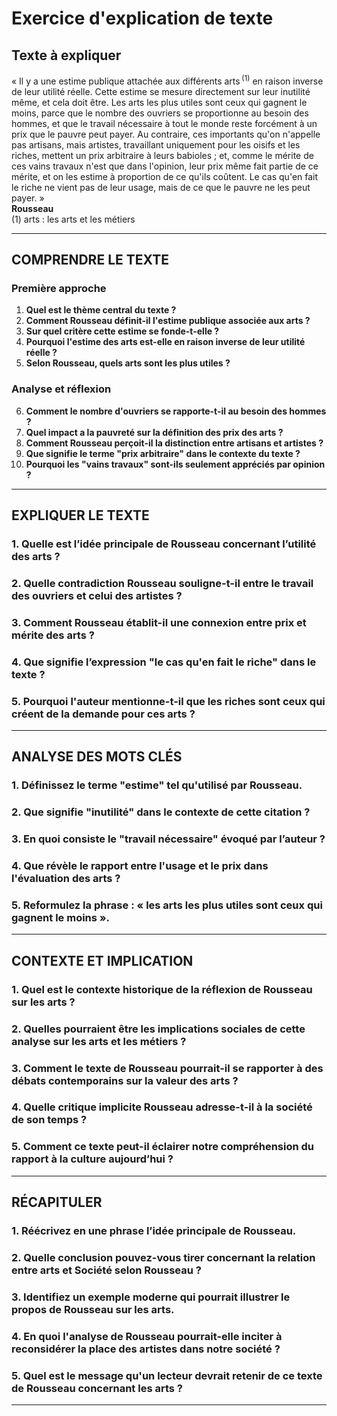 # Exercice d'explication de texte

## Texte à expliquer

« Il y a une estime publique attachée aux différents arts&#x202F;<sup>(1)</sup> en raison inverse de leur utilité réelle. Cette estime se mesure directement sur leur inutilité même, et cela doit être. Les arts les plus utiles sont ceux qui gagnent le moins, parce que le nombre des ouvriers se proportionne au besoin des hommes, et que le travail nécessaire à tout le monde reste forcément à un prix que le pauvre peut payer. Au contraire, ces importants qu'on n'appelle pas artisans, mais artistes, travaillant uniquement pour les oisifs et les riches, mettent un prix arbitraire à leurs babioles ; et, comme le mérite de ces vains travaux n'est que dans l'opinion, leur prix même fait partie de ce mérite, et on les estime à proportion de ce qu'ils coûtent. Le cas qu'en fait le riche ne vient pas de leur usage, mais de ce que le pauvre ne les peut payer. »<br/><b>Rousseau</b><br/>(1) arts : les arts et les métiers

---

## COMPRENDRE LE TEXTE

### Première approche

1. **Quel est le thème central du texte ?**  
2. **Comment Rousseau définit-il l'estime publique associée aux arts ?**  
3. **Sur quel critère cette estime se fonde-t-elle ?**  
4. **Pourquoi l'estime des arts est-elle en raison inverse de leur utilité réelle ?**  
5. **Selon Rousseau, quels arts sont les plus utiles ?**  

### Analyse et réflexion

6. **Comment le nombre d'ouvriers se rapporte-t-il au besoin des hommes ?**  
7. **Quel impact a la pauvreté sur la définition des prix des arts ?**  
8. **Comment Rousseau perçoit-il la distinction entre artisans et artistes ?**  
9. **Que signifie le terme "prix arbitraire" dans le contexte du texte ?**  
10. **Pourquoi les "vains travaux" sont-ils seulement appréciés par opinion ?**  

---

## EXPLIQUER LE TEXTE

### 1. Quelle est l’idée principale de Rousseau concernant l’utilité des arts ?  

### 2. Quelle contradiction Rousseau souligne-t-il entre le travail des ouvriers et celui des artistes ?  

### 3. Comment Rousseau établit-il une connexion entre prix et mérite des arts ?  

### 4. Que signifie l’expression "le cas qu'en fait le riche" dans le texte ?  

### 5. Pourquoi l'auteur mentionne-t-il que les riches sont ceux qui créent de la demande pour ces arts ?  

---

## ANALYSE DES MOTS CLÉS

### 1. Définissez le terme "estime" tel qu'utilisé par Rousseau.  

### 2. Que signifie "inutilité" dans le contexte de cette citation ?  

### 3. En quoi consiste le "travail nécessaire" évoqué par l’auteur ?  

### 4. Que révèle le rapport entre l'usage et le prix dans l'évaluation des arts ?  

### 5. Reformulez la phrase : « les arts les plus utiles sont ceux qui gagnent le moins ».  

---

## CONTEXTE ET IMPLICATION

### 1. Quel est le contexte historique de la réflexion de Rousseau sur les arts ?  

### 2. Quelles pourraient être les implications sociales de cette analyse sur les arts et les métiers ?  

### 3. Comment le texte de Rousseau pourrait-il se rapporter à des débats contemporains sur la valeur des arts ?  

### 4. Quelle critique implicite Rousseau adresse-t-il à la société de son temps ?  

### 5. Comment ce texte peut-il éclairer notre compréhension du rapport à la culture aujourd’hui ?  

---

## RÉCAPITULER

### 1. Réécrivez en une phrase l’idée principale de Rousseau.  

### 2. Quelle conclusion pouvez-vous tirer concernant la relation entre arts et Société selon Rousseau ?  

### 3. Identifiez un exemple moderne qui pourrait illustrer le propos de Rousseau sur les arts.  

### 4. En quoi l'analyse de Rousseau pourrait-elle inciter à reconsidérer la place des artistes dans notre société ?  

### 5. Quel est le message qu'un lecteur devrait retenir de ce texte de Rousseau concernant les arts ?  

---